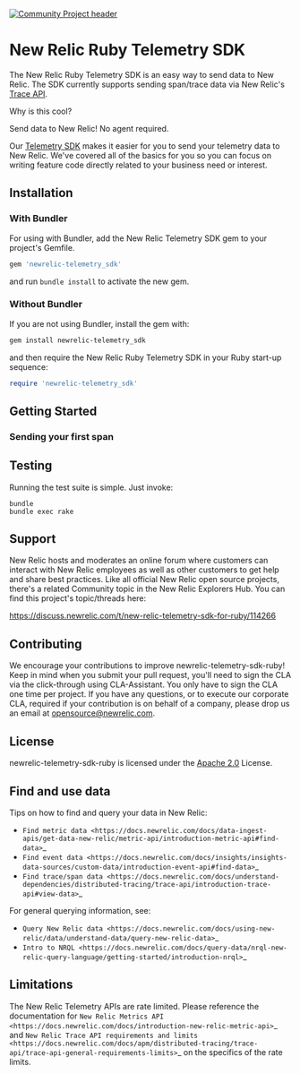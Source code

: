 [![Community Project header](https://github.com/newrelic/opensource-website/raw/master/src/images/categories/Community_Project.png)](https://opensource.newrelic.com/oss-category/#community-project)

# New Relic Ruby Telemetry SDK
The New Relic Ruby Telemetry SDK is an easy way to send data to New Relic. The SDK currently supports sending span/trace data via New Relic's [Trace API](https://docs.newrelic.com/docs/understand-dependencies/distributed-tracing/trace-api/introduction-trace-api).

Why is this cool?

Send data to New Relic! No agent required.

Our [Telemetry SDK](https://docs.newrelic.com/docs/data-ingest-apis/get-data-new-relic/new-relic-sdks/telemetry-sdks-send-custom-telemetry-data-new-relic) makes it easier for you to send your telemetry data to New Relic. We've covered all of the basics for you so you can focus on writing feature code directly related to your business need or interest.

## Installation

### With Bundler

For using with Bundler, add the New Relic Telemetry SDK gem to your project's Gemfile.

```ruby
gem 'newrelic-telemetry_sdk'
```

and run `bundle install` to activate the new gem.

### Without Bundler

If you are not using Bundler, install the gem with:

```bash
gem install newrelic-telemetry_sdk
```

and then require the New Relic Ruby Telemetry SDK in your Ruby start-up sequence:

```ruby
require 'newrelic-telemetry_sdk'
```

## Getting Started

### Sending your first span

## Testing

Running the test suite is simple.  Just invoke:

    bundle
    bundle exec rake

## Support

New Relic hosts and moderates an online forum where customers can interact with New Relic employees as well as other customers to get help and share best practices. Like all official New Relic open source projects, there's a related Community topic in the New Relic Explorers Hub. You can find this project's topic/threads here:

https://discuss.newrelic.com/t/new-relic-telemetry-sdk-for-ruby/114266

## Contributing
We encourage your contributions to improve newrelic-telemetry-sdk-ruby! Keep in mind when you submit your pull request, you'll need to sign the CLA via the click-through using CLA-Assistant. You only have to sign the CLA one time per project.
If you have any questions, or to execute our corporate CLA, required if your contribution is on behalf of a company,  please drop us an email at opensource@newrelic.com.

## License
newrelic-telemetry-sdk-ruby is licensed under the [Apache 2.0](http://apache.org/licenses/LICENSE-2.0.txt) License.

## Find and use data

Tips on how to find and query your data in New Relic:

* `Find metric data <https://docs.newrelic.com/docs/data-ingest-apis/get-data-new-relic/metric-api/introduction-metric-api#find-data>`_
* `Find event data <https://docs.newrelic.com/docs/insights/insights-data-sources/custom-data/introduction-event-api#find-data>`_
* `Find trace/span data <https://docs.newrelic.com/docs/understand-dependencies/distributed-tracing/trace-api/introduction-trace-api#view-data>`_

For general querying information, see:

* `Query New Relic data <https://docs.newrelic.com/docs/using-new-relic/data/understand-data/query-new-relic-data>`_
* `Intro to NRQL <https://docs.newrelic.com/docs/query-data/nrql-new-relic-query-language/getting-started/introduction-nrql>`_

## Limitations

The New Relic Telemetry APIs are rate limited. Please reference the documentation for `New Relic Metrics API <https://docs.newrelic.com/docs/introduction-new-relic-metric-api>`_ and `New Relic Trace API requirements and limits <https://docs.newrelic.com/docs/apm/distributed-tracing/trace-api/trace-api-general-requirements-limits>`_ on the specifics of the rate limits.
